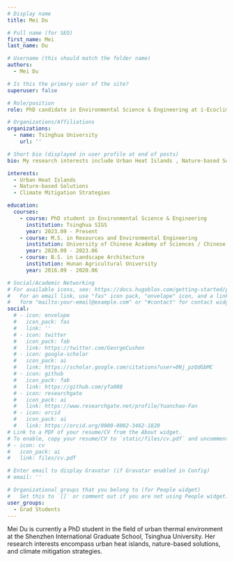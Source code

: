 ```yaml
---
# Display name
title: Mei Du

# Full name (for SEO)
first_name: Mei
last_name: Du

# Username (this should match the folder name)
authors:
  - Mei Du

# Is this the primary user of the site?
superuser: false

# Role/position
role: PhD candidate in Environmental Science & Engineering at i-Ecoclimatology Lab

# Organizations/Affiliations
organizations:
  - name: Tsinghua University
    url: ''

# Short bio (displayed in user profile at end of posts)
bio: My research interests include Urban Heat Islands , Nature-based Solutions and Climate Mitigation Strategies.

interests:
  - Urban Heat Islands
  - Nature-based Solutions 
  - Climate Mitigation Strategies

education:
  courses:
    - course: PhD student in Environmental Science & Engineering
      institution: Tsinghua SIGS
      year: 2023.09 - Present
    - course: M.S. in Resources and Environmental Engineering
      institution: University of Chinese Academy of Sciences / Chinese Academy of Sciences, Institute of Urban Environment
      year: 2020.09 - 2023.06
    - course: B.S. in Landscape Architecture
      institution: Hunan Agricultural University
      year: 2016.09 - 2020.06

# Social/Academic Networking
# For available icons, see: https://docs.hugoblox.com/getting-started/page-builder/#icons
#   For an email link, use "fas" icon pack, "envelope" icon, and a link in the
#   form "mailto:your-email@example.com" or "#contact" for contact widget.
social:
  # - icon: envelope
  #   icon_pack: fas
  #   link: ''
  # - icon: twitter
  #   icon_pack: fab
  #   link: https://twitter.com/GeorgeCushen
  # - icon: google-scholar
  #   icon_pack: ai
  #   link: https://scholar.google.com/citations?user=0Nj_pzQdGbMC
  # - icon: github
  #   icon_pack: fab
  #   link: https://github.com/yfa008
  # - icon: researchgate
  #   icon_pack: ai
  #   link: https://www.researchgate.net/profile/Yuanchao-Fan
  # - icon: orcid
  #   icon_pack: ai
  #   link: https://orcid.org/0000-0002-3462-1820
# Link to a PDF of your resume/CV from the About widget.
# To enable, copy your resume/CV to `static/files/cv.pdf` and uncomment the lines below.
# - icon: cv
#   icon_pack: ai
#   link: files/cv.pdf

# Enter email to display Gravatar (if Gravatar enabled in Config)
# email: ''

# Organizational groups that you belong to (for People widget)
#   Set this to `[]` or comment out if you are not using People widget.
user_groups:
  - Grad Students
---
```


Mei Du is currently a PhD student in the field of urban thermal environment at the Shenzhen International Graduate School, Tsinghua University. Her research interests encompass urban heat islands, nature-based solutions, and climate mitigation strategies.